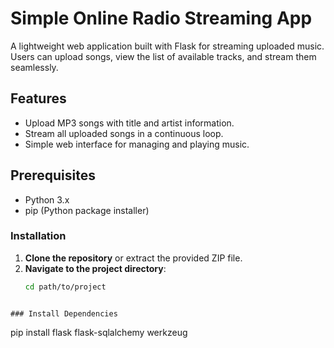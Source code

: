 # Simple Online Radio Streaming App

A lightweight web application built with Flask for streaming uploaded music. Users can upload songs, view the list of available tracks, and stream them seamlessly.

## Features

- Upload MP3 songs with title and artist information.
- Stream all uploaded songs in a continuous loop.
- Simple web interface for managing and playing music.

## Prerequisites

- Python 3.x
- pip (Python package installer)

### Installation

1. **Clone the repository** or extract the provided ZIP file.
2. **Navigate to the project directory**:
   ```bash
   cd path/to/project
```

### Install Dependencies
```
pip install flask flask-sqlalchemy werkzeug
```
